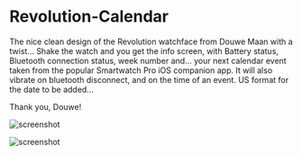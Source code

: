 Revolution-Calendar
===================

The nice clean design of the Revolution watchface from Douwe Maan with a twist... 
Shake the watch and you get the info screen, with Battery status, Bluetooth connection status, week number and... 
your next calendar event taken from the popular Smartwatch Pro iOS companion app. 
It will also vibrate on bluetooth disconnect, and on the time of an event. 
US format for the date to be added...

Thank you, Douwe!


![screenshot](https://www.filepicker.io/api/file/HuL285WJRHqrQq5FtWpk/convert?fit=crop&format=png&h=168&w=144 "Screenshot")

![screenshot](https://www.filepicker.io/api/file/8LCJ1iSQVOwMujL3WUDS/convert?fit=crop&w=144&h=168 "Screenshot")

